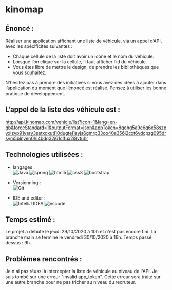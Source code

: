 # kinomap

## Énoncé :
Réaliser une application affichant une liste de véhicule, via un appel d’API, avec les
spécificités suivantes :
- Chaque cellule de la liste doit avoir un icône et le nom du véhicule.
- Lorsque l’on clique sur la cellule, il faut afficher l’id du véhicule.
- Vous êtes libre de mettre le design, de prendre les bibliothèques que vous souhaitez.

N’hésitez pas à prendre des initiatives si vous avez des idées à ajouter dans l’application du
moment que l’énoncé est réalisé.
Pensez à utiliser les bonne pratique de développement.

## L’appel de la liste des véhicule est :
http://api.kinomap.com/vehicle/list?icon=1&lang=en-gb&forceStandard=1&outputFormat=json&appToken=8qohg5a9c6q6x58szpyxizvp91yary3setxdxutl10dugtel1syjs6gmrp33oo40a356j2cxt6vdcpzg095drsym5blnyen0hi4bdq32j61clfux2i9vtuhr

## Technologies utilisées :
- langages :  
![Java](https://img.shields.io/badge/-Java-3f4441?style=plastic&logo=java) ![spring](https://img.shields.io/badge/-Spring-0b8f04?style=plastic&logo=spring) ![html5](https://img.shields.io/badge/-HTML5-8c4506?style=plastic&logo=html5) ![css3](https://img.shields.io/badge/-CSS3-5f62fa?style=plastic&logo=css3) ![bootstrap](https://img.shields.io/badge/-Bootstrap-4d0175?style=plastic&logo=bootstrap) 

- Versionning :  
![Git](https://img.shields.io/badge/-Git-black?style=plastic&logo=git)
- IDE and editor :  
![IntelliJ IDEA](http://img.shields.io/badge/-IntelliJ%20IDEA-000000?style=plastic&logo=intellij-idea&logoColor=ffffff) ![vscode](https://img.shields.io/badge/-VS%20Code-007ACC?style=plastic&logo=visual-studio-code)

## Temps estimé :

Le projet a débuté le jeudi 29/10/2020 à 10h et n'est pas encore fini. La branche main se termine le vendredi 30/10/2020 à 16h. 
Temps passé dessus : 9h.

## Problèmes rencontrés :

Je n'ai pas réussi à intercepter la liste de véhicule au niveau de l'API. Je suis tombé sur une erreur "invalid app_token".
Cette erreur sera traité sur une autre branche pour ne pas tricher au niveau du recruteur.
